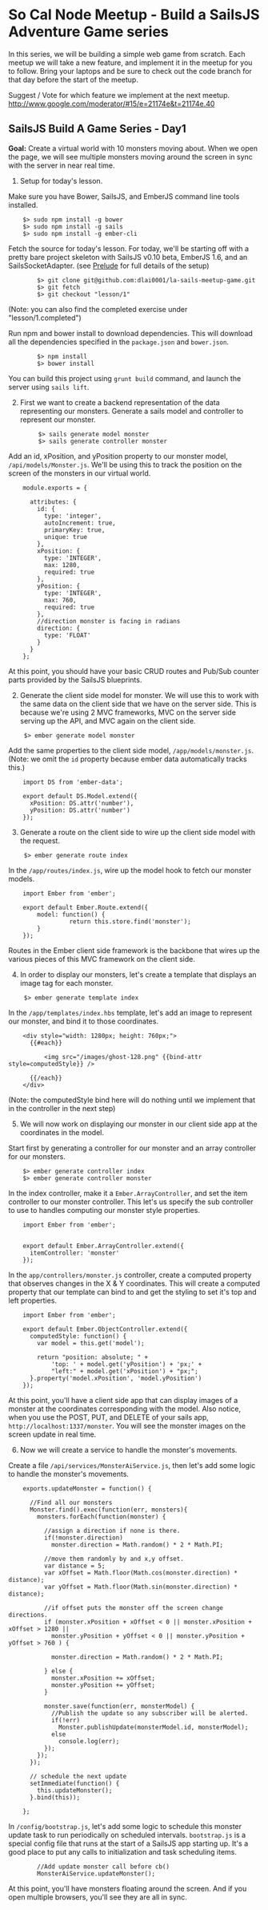 So Cal Node Meetup - Build a SailsJS Adventure Game series
==========================================================

In this series, we will be building a simple web game from scratch.  Each meetup we will take a new feature, and implement it in the meetup for you to follow.  Bring your laptops and be sure to check out the code branch for that day before the start of the meetup.

Suggest / Vote for which feature we implement at the next meetup.
http://www.google.com/moderator/#15/e=21174e&t=21174e.40


SailsJS Build A Game Series - Day1
----------------------------------

__Goal:__ Create a virtual world with 10 monsters moving about.  When we open the page, 
we will see multiple monsters moving around the screen in sync with the server in near real time.

1. Setup for today's lesson.

  Make sure you have Bower, SailsJS, and EmberJS command line tools installed.

		$> sudo npm install -g bower
		$> sudo npm install -g sails
		$> sudo npm install -g ember-cli


  Fetch the source for today's lesson.  For today, we'll be starting off with a pretty bare project skeleton
  with SailsJS v0.10 beta, EmberJS 1.6, and an SailsSocketAdapter.  (see [Prelude](PRELUDE.md) for full details of the setup)
  
		    $> git clone git@github.com:dlai0001/la-sails-meetup-game.git
		    $> git fetch
		    $> git checkout "lesson/1"

  (Note: you can also find the completed exercise under "lesson/1.completed")


  Run npm and bower install to download dependencies.  This will download all the dependencies specified in 
  the `package.json` and `bower.json`.

		    $> npm install
		    $> bower install

  You can build this project using `grunt build` command, and launch the server using `sails lift`. 


2. First we want to create a backend representation of the data representing our monsters. 
Generate a sails model and controller to represent our monster.

		    $> sails generate model monster
		    $> sails generate controller monster

  Add an id, xPosition, and yPosition property to our monster model, `/api/models/Monster.js`.
  We'll be using this to track the position on the screen of the monsters in our virtual world.

        module.exports = {

          attributes: {
            id: {
              type: 'integer',
              autoIncrement: true,
              primaryKey: true,
              unique: true
            },
            xPosition: {
              type: 'INTEGER',
              max: 1280,
              required: true
            },
            yPosition: {
              type: 'INTEGER',
              max: 760,
              required: true
            },
            //direction monster is facing in radians
            direction: {
              type: 'FLOAT'
            }
          }
        };


  At this point, you should have your basic CRUD routes and Pub/Sub counter parts provided 
  by the SailsJS blueprints.


2. Generate the client side model for monster.  We will use this to work with
the same data on the client side that we have on the server side.  This is
because we're using 2 MVC frameworks, MVC on the server side serving up the
API, and MVC again on the client side.

        $> ember generate model monster

  Add the same properties to the client side model, `/app/models/monster.js`.  (Note: we 
  omit the `id` property because ember data automatically tracks this.)

        import DS from 'ember-data';

        export default DS.Model.extend({
          xPosition: DS.attr('number'),
          yPosition: DS.attr('number')
        });


3. Generate a route on the client side to wire up the client side model with the
request.

        $> ember generate route index

  In the `/app/routes/index.js`, wire up the model hook to fetch our monster
  models.

        import Ember from 'ember';

        export default Ember.Route.extend({
        	model: function() {
                     return this.store.find('monster');
        	}
        });

  Routes in the Ember client side framework is the backbone that wires up the various pieces 
  of this MVC framework on the client side.


4. In order to display our monsters, let's create a template that displays an image tag for each monster.

        $> ember generate template index

  In the `/app/templates/index.hbs` template, let's add an image to represent our monster, and bind it to
  those coordinates.


        <div style="width: 1280px; height: 760px;">
          {{#each}}

              <img src="/images/ghost-128.png" {{bind-attr style=computedStyle}} />

          {{/each}}
        </div>

  (Note: the computedStyle bind here will do nothing until we implement that in the controller
  in the next step)


5. We will now work on displaying our monster in our client side app at the
coordinates in the model.

  Start first by generating a controller for our monster and an array controller
  for our monsters.

        $> ember generate controller index
        $> ember generate controller monster

  In the index controller, make it a `Ember.ArrayController`, and set the item
  controller to our monster controller.  This let's us specify the sub controller
  to use to handles computing our monster style properties.

        import Ember from 'ember';


        export default Ember.ArrayController.extend({
          itemController: 'monster'
        });

  In the `app/controllers/monster.js` controller, create a computed property that
  observes changes in the X & Y coordinates.  This will create a computed property
  that our template can bind to and get the styling to set it's top and left
  properties.

        import Ember from 'ember';

        export default Ember.ObjectController.extend({
          computedStyle: function() {
            var model = this.get('model');

            return "position: absolute; " +
                'top: ' + model.get('yPosition') + 'px;' +
                "left:" + model.get('xPosition') + "px;";
          }.property('model.xPosition', 'model.yPosition')
        });


  At this point, you'll have a client side app that can display images of a monster at 
  the coordinates corresponding with the model.  Also notice, when you use the POST, PUT, 
  and DELETE of your sails app, `http://localhost:1337/monster`.  You will see the 
  monster images on the screen update in real time.


6. Now we will create a service to handle the monster's movements.

  Create a file `/api/services/MonsterAiService.js`, then let's add some logic to handle
  the monster's movements.

          
		exports.updateMonster = function() {
		
		  //Find all our monsters
		  Monster.find().exec(function(err, monsters){
		    monsters.forEach(function(monster) {
		
		      //assign a direction if none is there.
		      if(!monster.direction)
		        monster.direction = Math.random() * 2 * Math.PI;
		
		      //move them randomly by and x,y offset.
		      var distance = 5;
		      var xOffset = Math.floor(Math.cos(monster.direction) * distance);
		      var yOffset = Math.floor(Math.sin(monster.direction) * distance);
		
		      //if offset puts the monster off the screen change directions.
		      if (monster.xPosition + xOffset < 0 || monster.xPosition + xOffset > 1280 ||
		        monster.yPosition + yOffset < 0 || monster.yPosition + yOffset > 760 ) {
		
		        monster.direction = Math.random() * 2 * Math.PI;
		
		      } else {
		        monster.xPosition += xOffset;
		        monster.yPosition += yOffset;
		      }
		
		      monster.save(function(err, monsterModel) {
		        //Publish the update so any subscriber will be alerted.
		        if(!err)
		          Monster.publishUpdate(monsterModel.id, monsterModel);
		        else
		          console.log(err);
		      });
		    });
		  });
		
		  // schedule the next update
		  setImmediate(function() {
		    this.updateMonster();
		  }.bind(this));
		
		};

  In `/config/bootstrap.js`, let's add some logic to schedule this monster update task
  to run periodically on scheduled intervals.  `bootstrap.js` is a special config file 
  that runs at the start of a SailsJS app starting up.  It's a good place to put any 
  calls to initialization and task scheduling items.

            //Add update monster call before cb()
            MonsterAiService.updateMonster();

  At this point, you'll have monsters floating around the screen.  And if you open multiple browsers,
  you'll see they are all in sync.
